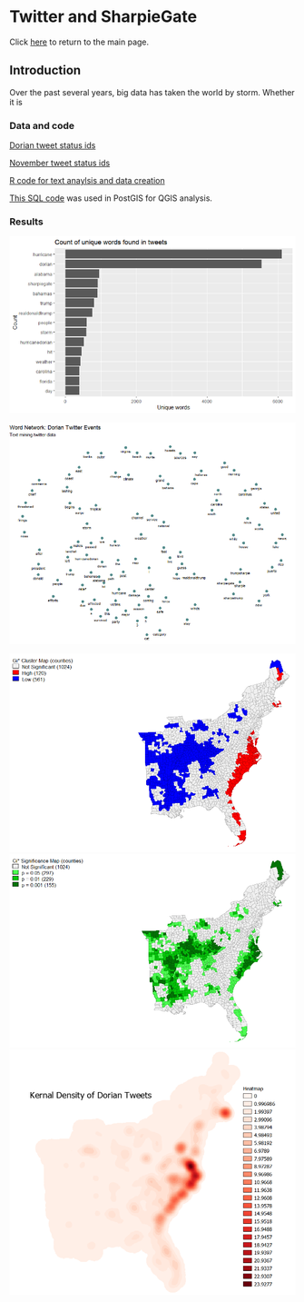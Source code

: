 # Twitter and SharpieGate

Click [here](index.md) to return to the main page.

## Introduction

Over the past several years, big data has taken the world by storm. Whether it is 

### Data and code

[Dorian tweet status ids](dorianScrub.csv)

[November tweet status ids](novemberScrub.csv)

[R code for text anaylsis and data creation](twitterForLab.r)

[This SQL code](dorain.sql) was used in PostGIS for QGIS analysis.



### Results

![freqword](dorword.png)

![netword](dornet.png)

![yes_no](occurnce_map.PNG)	
![sig](significance_map.PNG)
![Q](base_heat.png) 


